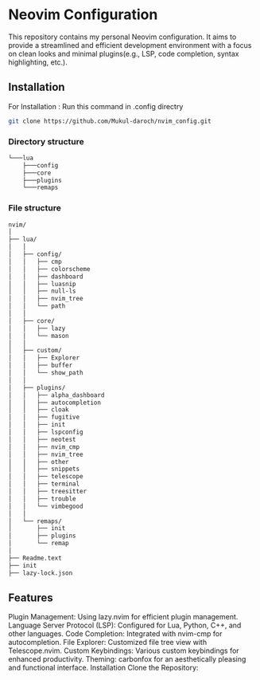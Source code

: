 
# Neovim Configuration

This repository contains my personal Neovim configuration. It aims to provide a streamlined and efficient development environment with a focus on clean looks and minimal plugins(e.g., LSP, code completion, syntax highlighting, etc.).
## Installation

For Installation : Run this command in .config directry  

```bash
git clone https://github.com/Mukul-daroch/nvim_config.git
```
### Directory structure
```bash
└───lua
    ├───config
    ├───core
    ├───plugins
    └───remaps

```
### File structure
```bash
nvim/
│
├── lua/
│   │
│   ├── config/
│   │   ├── cmp
│   │   ├── colorscheme
│   │   ├── dashboard
│   │   ├── luasnip
│   │   ├── null-ls
│   │   ├── nvim_tree
│   │   └── path
│   │
│   ├── core/
│   │   ├── lazy
│   │   └── mason
│   │
│   ├── custom/
│   │   ├── Explorer
│   │   ├── buffer
│   │   └── show_path
│   │
│   ├── plugins/
│   │   ├── alpha_dashboard
│   │   ├── autocompletion
│   │   ├── cloak
│   │   ├── fugitive
│   │   ├── init
│   │   ├── lspconfig
│   │   ├── neotest
│   │   ├── nvim_cmp
│   │   ├── nvim_tree
│   │   ├── other
│   │   ├── snippets
│   │   ├── telescope
│   │   ├── terminal
│   │   ├── treesitter
│   │   ├── trouble
│   │   └── vimbegood
│   │
│   └── remaps/
│       ├── init
│       ├── plugins
│       └── remap
│
├── Readme.text
├── init
├── lazy-lock.json

```
## Features
Plugin Management: Using lazy.nvim for efficient plugin management.
Language Server Protocol (LSP): Configured for Lua, Python, C++, and other languages.
Code Completion: Integrated with nvim-cmp for autocompletion.
File Explorer: Customized file tree view with Telescope.nvim.
Custom Keybindings: Various custom keybindings for enhanced productivity.
Theming: carbonfox for an aesthetically pleasing and functional interface.
Installation
Clone the Repository:
